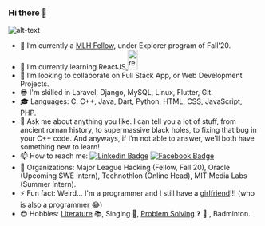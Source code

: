 ### Hi there 👋

![alt-text](https://media.giphy.com/media/Wsju5zAb5kcOfxJV9i/giphy.gif)

- 🔭 I’m currently a [MLH Fellow](https://fellowship.mlh.io/), under Explorer program of Fall'20.
- 🌱 I’m currently learning ReactJS<a href="https://reactjs.org/" target="_blank"> <img src="https://devicons.github.io/devicon/devicon.git/icons/react/react-original-wordmark.svg" alt="react" width="20" height="40"/> </a> 
- 👯 I’m looking to collaborate on Full Stack App, or Web Development Projects.
- :sunglasses: I'm skilled in Laravel, Django, MySQL, Linux, Flutter, Git.
- 🎓 Languages: C, C++, Java, Dart, Python, HTML, CSS, JavaScript, PHP.
- 💬 Ask me about anything you like. I can tell you a lot of stuff, from ancient roman history, to supermassive black holes, to fixing that bug in your C++ code.        And anyways, if I'm not able to answer, we'll both have something new to learn!
- 📫 How to reach me: 
[![Linkedin Badge](https://img.shields.io/badge/-AB_Satyaprakash-blue?style=flat-square&logo=Linkedin&logoColor=white&link=https://www.linkedin.com/in/absatya/)](https://www.linkedin.com/in/absatya/) 
[![Facebook Badge](https://img.shields.io/badge/-AB_Satyaprakash-3b5998?style=flat-square&labelColor=3b5998&logo=facebook&logoColor=white&link=https://www.facebook.com/ab.satyaprakash)](https://www.facebook.com/ab.satyaprakash/) 
- 🎉 Organizations: Major League Hacking (Fellow, Fall'20), Oracle (Upcoming SWE Intern), Technothlon (Online Head), MIT Media Labs (Summer Intern).
- ⚡ Fun fact: Weird... I'm a programmer and I still have a [girlfriend](https://github.com/anjalisoni3655)!!! (who is also a programmer :joy:)
- 😍 Hobbies: [Literature](https://www.yourquote.in/ab-satyaprakash-ynyw/quotes) :books:, Singing :microphone:, [Problem Solving](https://codeforces.com/profile/Imperial_Lord) :question: 🤔 , Badminton.
